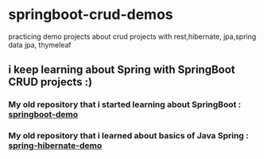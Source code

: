 # springboot-crud-demos
practicing demo projects about crud projects with rest,hibernate, jpa,spring data jpa, thymeleaf
## i keep learning about Spring with SpringBoot  CRUD projects :)

### My old repository that i started learning about SpringBoot : <a href="https://github.com/kmlisler/springboot-demo " target="_blank"> springboot-demo </a>

### My old repository that i learned about basics of Java Spring : <a href="https://github.com/kmlisler/spring-hibernate-demo" target="_blank"> spring-hibernate-demo </a>
